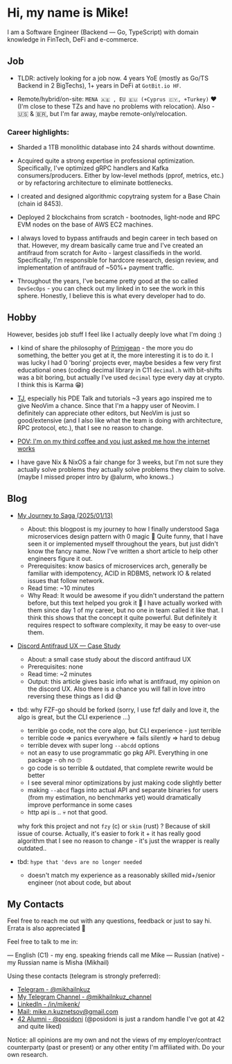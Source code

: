 # Hi, my name is Mike!

I am a Software Engineer (Backend — Go, TypeScript) with domain knowledge in FinTech, DeFi and e-commerce.

## Job

- TLDR: actively looking for a job now. 4 years YoE (mostly as Go/TS Backend in 2 BigTechs), 1+ years in DeFi at `GotBit.io HF`.

- Remote/hybrid/on-site: `MENA 🇦🇪 , EU 🇪🇺 (+Cyprus 🇨🇾, +Turkey)` ❤️ (I'm close
to these TZs and have no problems with relocation). Also - 🇺🇸 & 🇧🇷, but I'm far away, maybe remote-only/relocation.

### Career highlights:

- Sharded a 1TB monolithic database into 24 shards without downtime.
- Acquired quite a strong expertise in professional optimization. Specifically,
I've optimized gRPC handlers and Kafka consumers/producers. Either by
low-level methods (pprof, metrics, etc.) or by refactoring architecture to
eliminate bottlenecks.

- I created and designed algorithmic copytraing system for a Base Chain (chain id 8453).
- Deployed 2 blockchains from scratch - bootnodes, light-node and RPC EVM nodes
on the base of AWS EC2 machines.

- I always loved to bypass antifrauds and begin career in tech based on that.
However, my dream basically came true and I've created an antifraud from scratch for
Avito - largest classifieds in the world. Specifically, I'm responsible for
hardcore research, design review, and implementation of antifraud of ~50%+
payment traffic.

- Throughout the years, I've became pretty good at the so called `DevSecOps` -
you can check out my linked in to see the work in this sphere. Honestly, I
believe this is what every developer had to do.

## Hobby

However, besides job stuff I feel like I actually deeply love what I'm doing :)

- I kind of share the philosophy of [Primigean](https://www.youtube.com/@ThePrimeagen/videos) - the more you do something, the better you get at it, the more interesting it is to do it. I was lucky I had 0 'boring' projects ever, maybe besides a few very first educational ones (coding decimal library in C11 `decimal.h` with bit-shifts was a bit boring, but actually I've used `decimal` type every day at crypto. I think this is Karma 😁)

- [TJ](https://www.youtube.com/@teej_dv/videos), especially his PDE Talk and tutorials ~3 years ago inspired me to give NeoVim a chance. Since that I'm a happy user of Neovim. I definitely can appreciate other editors, but NeoVim is just so good/extensive (and I also like what the team is doing with architecture, RPC protocol, etc.), that I see no reason to change.

- [POV: I'm on my third coffee and you just asked me how the internet works](https://www.youtube.com/watch?v=jjKFXlFNR4E&t=231s&ab_channel=fasterthanlime)

- I have gave Nix & NixOS a fair change for 3 weeks, but I'm not sure they
  actually solve problems they actually solve problems they claim to solve.
  (maybe I missed proper intro by @alurm, who knows..)

## Blog

- [My Journey to Saga (2025/01/13)](./blog/My_Journey_To_Understanding_Saga_2025_01_13_07_25.md)
    - About: this blogpost is my journey to how I finally understood Saga microservices design pattern with 0 magic 🙂 Quite funny, that I have seen it or implemented myself  throughout the years, but just didn't know the fancy name. Now I've written a short article to help other engineers figure it out.
    - Prerequisites: know basics of microservices arch, generally be familiar with idempotency, ACID in RDBMS, network  IO & related issues that follow network.
    - Read time: ~10 minutes
    - Why Read: It would be awesome if you didn't understand the pattern before, but this text helped you grok it 🎉  I have actually worked with them since day 1 of my career, but no one in team called it like that. I think this shows that the concept it quite powerful. But definitely it requires respect to software complexity, it may
    be easy to over-use them.

- [Discord Antifraud UX — Case Study](./blog/Discord_Antifraud_UX_Reverse.md)
    - About: a small case study about the discord antifraud UX
    - Prerequisites: none
    - Read time: ~2 minutes
    - Output: this article gives basic info what is antifraud, my opinion on the
    discord UX. Also there is a chance you will fall in love intro reversing
    these things as I did 😅

- tbd: why FZF-go should be forked (sorry, I use fzf daily and love it, the algo
  is great, but the CLI experience ...)
    - terrible go code, not  the core algo, but CLI experience - just terrible
    - terrible code => panics everywhere => fails silently => hard to debug
    - terrible devex with super long `--abcdd` options
    - not an easy to use programmatic go pkg API. Everything in one package - oh no 🙄
    - go code is so terrible & outdated, that  complete rewrite would be better
    - I see several minor optimizations by just making code slightly better
    - making `--abcd` flags into actual API and separate binaries for users
    (from my estimation, no benchmarks yet) would dramatically improve
    performance in some cases
    - http api is .. 💀 not that good.

    why fork this project and not `fzy` (c) or `skim` (rust) ? Because of skill
    issue of course. Actually, it's easier to fork it + it has really good
    algorithm that I see no reason to change - it's just the wrapper is really
    outdated..

- tbd: `hype that 'devs are no longer needed`
    - doesn't match my experience as a reasonably skilled mid+/senior engineer
        (not about code, but about

## My Contacts

Feel free to reach me out with any questions, feedback or just to say hi.
Errata is also appreciated 🙏

Feel free to talk to me in:

— English (C1) - my eng. speaking friends call me Mike
— Russian (native) -  my Russian name is Misha (Mikhail)

Using these contacts (telegram is strongly preferred):

- [Telegram - @mikhailnkuz](https://t.me/mikhailnkuz)
- [My Telegram Channel - @mikhailnkuz_channel](https://t.me/mikhailnkuz_channel)
- [LinkedIn - /in/mikenk/](https://www.linkedin.com/in/mikenk/)
- [Mail: mike.n.kuznetsov@gmail.com](mailto:mike.n.kunetsov@gmail.com)
- [42 Alumni - @posidoni](https://42.fr/en/homepage/) (@posidoni is just a random handle I've got at 42 and quite liked)

Notice: all opinions are my own and not the views of my employer/contract counterparty (past or present) or any other entity I'm affiliated with.
Do your own research.
